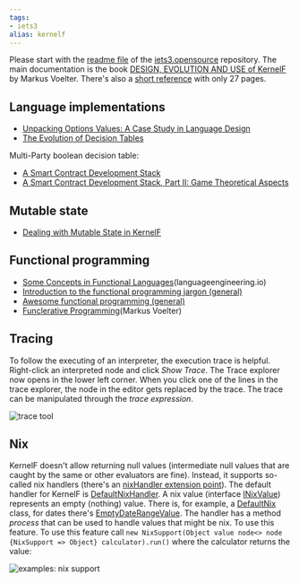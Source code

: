 ```yaml
---
tags:
- iets3
alias: kernelf
---
```


Please start with the [readme file](https://github.com/IETS3/iets3.opensource) of the [iets3.opensource](https://github.com/IETS3/iets3.opensource)
repository. The main documentation is the book [DESIGN, EVOLUTION AND USE of KernelF](http://voelter.de/data/books/kernelf-designEvoUse.pdf) by Markus Voelter. There's also a [short reference](http://voelter.de/data/pub/kernelf-reference.pdf) with only 27 pages.

## Language implementations

- [Unpacking Options Values: A Case Study in Language Design](https://languageengineering.io/unpacking-options-values-a-case-study-in-language-design-3f67c0a9696f)
- [The Evolution of Decision Tables](https://markusvoelter.medium.com/the-evolution-of-decision-tables-80ce77bf984c)

Multi-Party boolean decision table:

- [A Smart Contract Development Stack](https://languageengineering.io/a-smart-contract-development-stack-54533a3a503a)
- [A Smart Contract Development Stack, Part II: Game Theoretical Aspects](https://languageengineering.io/a-smart-contract-development-stack-part-ii-game-theoretical-aspects-ca7a9d2e548d)

## Mutable state

- [Dealing with Mutable State in KernelF](https://markusvoelter.medium.com/dealing-with-mutable-state-in-kernelf-e0fdec8a489b)

## Functional programming

- [Some Concepts in Functional Languages](https://languageengineering.io/some-concepts-in-functional-languages-550c683a0ffa)(languageengineering.io)
- [Introduction to the functional programming jargon (general)](https://github.com/hemanth/functional-programming-jargon)
- [Awesome functional programming (general)](https://github.com/lucasviola/awesome-functional-programming)
- [Funclerative Programming](https://markusvoelter.medium.com/funclerative-programming-968cc53ee580)(Markus Voelter)

## Tracing

To follow the executing of an interpreter, the execution trace is helpful. Right-click an interpreted node and click *Show Trace*. The Trace explorer now opens in the lower left corner. When you click one of the lines in the trace explorer, the node in the editor gets replaced by the trace. The trace can be manipulated through the *trace expression*.

![trace tool](trace_tool.gif)

## Nix

KernelF doesn't allow returning null values
(intermediate null values that are caught by the same or other evaluators are fine).
Instead, it supports so-called nix handlers (there's an [nixHandler extension point](http://127.0.0.1:63320/node?ref=r%3A6c6155f0-4bbe-4af5-8c26-244d570e21e4%28org.iets3.core.expr.base.plugin%29%2F2417394483934994140)). The default handler for KernelF is [DefaultNixHandler](http://127.0.0.1:63320/node?ref=r%3A6c6155f0-4bbe-4af5-8c26-244d570e21e4%28org.iets3.core.expr.base.plugin%29%2F2417394483935015244).
A nix value (interface [INixValue](http://127.0.0.1:63320/node?ref=r%3A5db517a0-f62d-4841-a421-11bb7269799d%28org.iets3.core.expr.base.shared.runtime%29%2F3889855429449824409)) represents an empty (nothing) value. There is, for example, a [DefaultNix](http://127.0.0.1:63320/node?ref=r%3Aac28053f-2041-47f6-806b-ecfaca05a64a%28org.iets3.core.expr.base.runtime.runtime%29%2F3889855429449859911) class, for dates there's [EmptyDateRangeValue](http://127.0.0.1:63320/node?ref=r%3Aa9ac3767-b241-4aa4-a973-d04bb5ce184c%28org.iets3.core.expr.datetime.runtime%29%2F5551088970758352208). The handler has a method *process* that can be used to handle values that might be nix. To use this feature. To use this feature call `new NixSupport(Object value node<> node {NixSupport => Object} calculator).run()` where the calculator returns the value:

![examples: nix support](nix_support_examples.png)